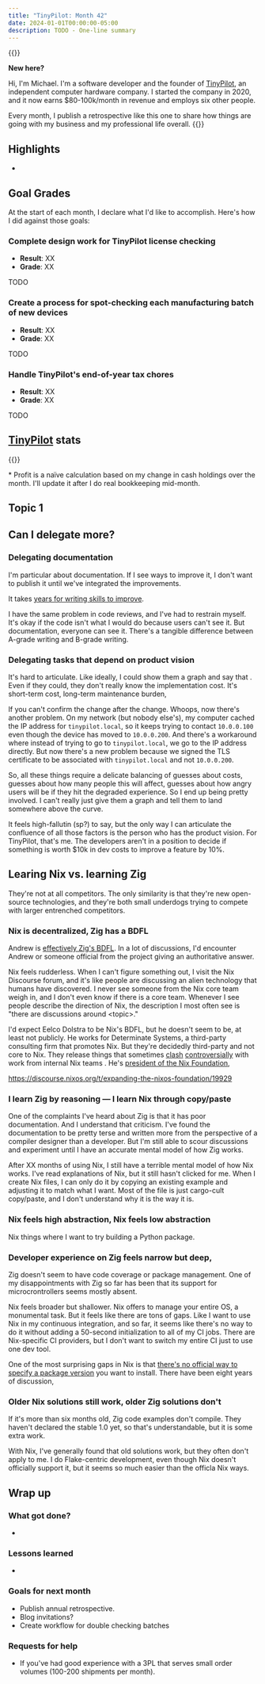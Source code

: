 ```yaml
---
title: "TinyPilot: Month 42"
date: 2024-01-01T00:00:00-05:00
description: TODO - One-line summary
---
```


{{<notice type="info">}}

**New here?**

Hi, I'm Michael. I'm a software developer and the founder of [TinyPilot](https://tinypilotkvm.com), an independent computer hardware company. I started the company in 2020, and it now earns $80-100k/month in revenue and employs six other people.

Every month, I publish a retrospective like this one to share how things are going with my business and my professional life overall.
{{</notice>}}

## Highlights

-

## Goal Grades

At the start of each month, I declare what I'd like to accomplish. Here's how I did against those goals:

### Complete design work for TinyPilot license checking

- **Result**: XX
- **Grade**: XX

TODO

### Create a process for spot-checking each manufacturing batch of new devices

- **Result**: XX
- **Grade**: XX

TODO

### Handle TinyPilot's end-of-year tax chores

- **Result**: XX
- **Grade**: XX

TODO

## [TinyPilot](https://tinypilotkvm.com/?ref=mtlynch.io) stats

{{<revenue-graph project="tinypilot">}}

\* Profit is a naïve calculation based on my change in cash holdings over the month. I'll update it after I do real bookkeeping mid-month.

## Topic 1

## Can I delegate more?

### Delegating documentation

I'm particular about documentation. If I see ways to improve it, I don't want to publish it until we've integrated the improvements.

It takes [years for writing skills to improve](/guides/hiring-content-writers/3-screening-candidates/).

I have the same problem in code reviews, and I've had to restrain myself. It's okay if the code isn't what I would do because users can't see it. But documentation, everyone can see it. There's a tangible difference between A-grade writing and B-grade writing.

### Delegating tasks that depend on product vision

It's hard to articulate. Like ideally, I could show them a graph and say that . Even if they could, they don't really know the implementation cost. It's short-term cost, long-term maintenance burden,

If you can't confirm the change after the change. Whoops, now there's another problem. On my network (but nobody else's), my computer cached the IP address for `tinypilot.local`, so it keeps trying to contact `10.0.0.100` even though the device has moved to `10.0.0.200`. And there's a workaround where instead of trying to go to `tinypilot.local`, we go to the IP address directly. But now there's a new problem because we signed the TLS certificate to be associated with `tinypilot.local` and not `10.0.0.200`.

So, all these things require a delicate balancing of guesses about costs, guesses about how many people this will affect, guesses about how angry users will be if they hit the degraded experience. So I end up being pretty involved. I can't really just give them a graph and tell them to land somewhere above the curve.

It feels high-fallutin (sp?) to say, but the only way I can articulate the confluence of all those factors is the person who has the product vision. For TinyPilot, that's me. The developers aren't in a position to decide if something is worth $10k in dev costs to improve a feature by 10%.

## Learing Nix vs. learning Zig

They're not at all competitors. The only similarity is that they're new open-source technologies, and they're both small underdogs trying to compete with larger entrenched competitors.

### Nix is decentralized, Zig has a BDFL

Andrew is [effectively Zig's BDFL](https://kristoff.it/blog/interfacing-with-zig/). In a lot of discussions, I'd encounter Andrew or someone official from the project giving an authoritative answer.

Nix feels rudderless. When I can't figure something out, I visit the Nix Discourse forum, and it's like people are discussing an alien technology that humans have discovered. I never see someone from the Nix core team weigh in, and I don't even know if there is a core team. Whenever I see people describe the direction of Nix, the description I most often see is "there are discussions around &lt;topic&gt;."

I'd expect Eelco Dolstra to be Nix's BDFL, but he doesn't seem to be, at least not publicly. He works for Determinate Systems, a third-party consulting firm that promotes Nix. But they're decidedly third-party and not core to Nix. They release things that sometimes [clash](https://discourse.nixos.org/t/introducing-flakehub/32044/3?u=mtlynch) [controversially](https://discourse.nixos.org/t/parting-from-the-documentation-team/24900?u=mtlynch) with work from internal Nix teams . He's [president of the Nix Foundation](https://discourse.nixos.org/t/expanding-the-nixos-foundation/19929),

https://discourse.nixos.org/t/expanding-the-nixos-foundation/19929

### I learn Zig by reasoning &mdash; I learn Nix through copy/paste

One of the complaints I've heard about Zig is that it has poor documentation. And I understand that criticism. I've found the documentation to be pretty terse and written more from the perspective of a compiler designer than a developer. But I'm still able to scour discussions and experiment until I have an accurate mental model of how Zig works.

After XX months of using Nix, I still have a terrible mental model of how Nix works. I've read explanations of Nix, but it still hasn't clicked for me. When I create Nix files, I can only do it by copying an existing example and adjusting it to match what I want. Most of the file is just cargo-cult copy/paste, and I don't understand why it is the way it is.

### Nix feels high abstraction, Nix feels low abstraction

Nix things where I want to try building a Python package.

### Developer experience on Zig feels narrow but deep,

Zig doesn't seem to have code coverage or package management. One of my disappointments with Zig so far has been that its support for microcrontrollers seems mostly absent.

Nix feels broader but shallower. Nix offers to manage your entire OS, a monumental task. But it feels like there are tons of gaps. Like I want to use Nix in my continuous integration, and so far, it seems like there's no way to do it without adding a 50-second initialization to all of my CI jobs. There are Nix-specific CI providers, but I don't want to switch my entire CI just to use one dev tool.

One of the most surprising gaps in Nix is that [there's no official way to specify a package version](https://github.com/NixOS/nixpkgs/issues/9682) you want to install. There have been eight years of discussion,

### Older Nix solutions still work, older Zig solutions don't

If it's more than six months old, Zig code examples don't compile. They haven't declared the stable 1.0 yet, so that's understandable, but it is some extra work.

With Nix, I've generally found that old solutions work, but they often don't apply to me. I do Flake-centric development, even though Nix doesn't officially support it, but it seems so much easier than the officla Nix ways.

## Wrap up

### What got done?

-

### Lessons learned

-

### Goals for next month

- Publish annual retrospective.
- Blog invitations?
- Create workflow for double checking batches

### Requests for help

- If you've had good experience with a 3PL that serves small order volumes (100-200 shipments per month).
